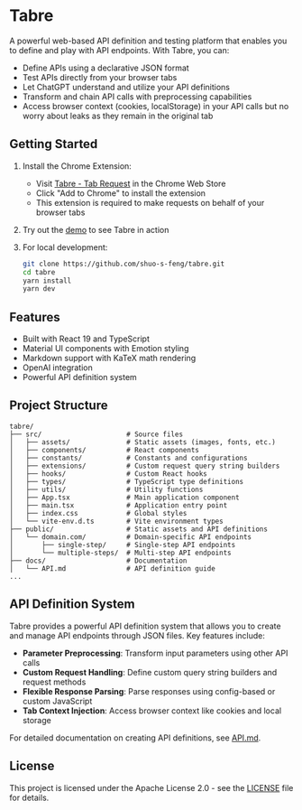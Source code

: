 # Tabre

A powerful web-based API definition and testing platform that enables you to define and play with API endpoints. With Tabre, you can:

- Define APIs using a declarative JSON format
- Test APIs directly from your browser tabs
- Let ChatGPT understand and utilize your API definitions
- Transform and chain API calls with preprocessing capabilities
- Access browser context (cookies, localStorage) in your API calls but no worry about leaks as they remain in the original tab

## Getting Started

1. Install the Chrome Extension:

   - Visit [Tabre - Tab Request](https://chromewebstore.google.com/detail/tabre-tab-request/gbjmofioeokcjcpmdpcpoelpkljihdjg) in the Chrome Web Store
   - Click "Add to Chrome" to install the extension
   - This extension is required to make requests on behalf of your browser tabs

2. Try out the [demo](https://demo.tabre.org/) to see Tabre in action

3. For local development:
   ```bash
   git clone https://github.com/shuo-s-feng/tabre.git
   cd tabre
   yarn install
   yarn dev
   ```

## Features

- Built with React 19 and TypeScript
- Material UI components with Emotion styling
- Markdown support with KaTeX math rendering
- OpenAI integration
- Powerful API definition system

## Project Structure

```
tabre/
├── src/                     # Source files
│   ├── assets/              # Static assets (images, fonts, etc.)
│   ├── components/          # React components
│   ├── constants/           # Constants and configurations
│   ├── extensions/          # Custom request query string builders
│   ├── hooks/               # Custom React hooks
│   ├── types/               # TypeScript type definitions
│   ├── utils/               # Utility functions
│   ├── App.tsx              # Main application component
│   ├── main.tsx             # Application entry point
│   ├── index.css            # Global styles
│   └── vite-env.d.ts        # Vite environment types
├── public/                  # Static assets and API definitions
│   └── domain.com/          # Domain-specific API endpoints
│       ├── single-step/     # Single-step API endpoints
│       └── multiple-steps/  # Multi-step API endpoints
├── docs/                    # Documentation
│   └── API.md               # API definition guide
...
```

## API Definition System

Tabre provides a powerful API definition system that allows you to create and manage API endpoints through JSON files. Key features include:

- **Parameter Preprocessing**: Transform input parameters using other API calls
- **Custom Request Handling**: Define custom query string builders and request methods
- **Flexible Response Parsing**: Parse responses using config-based or custom JavaScript
- **Tab Context Injection**: Access browser context like cookies and local storage

For detailed documentation on creating API definitions, see [API.md](docs/API.md).

## License

This project is licensed under the Apache License 2.0 - see the [LICENSE](LICENSE) file for details.

